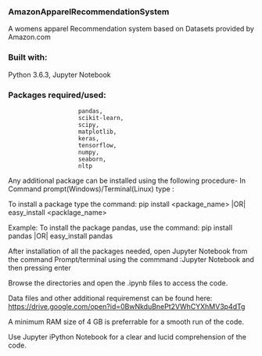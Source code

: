 ### AmazonApparelRecommendationSystem

A womens apparel Recommendation system based on Datasets
provided by Amazon.com

### Built with: 
Python 3.6.3, Jupyter Notebook

### Packages required/used:
                        pandas,
                        scikit-learn,
                        scipy,
                        matplotlib,
                        keras,
                        tensorflow,
                        numpy,
                        seaborn,
                        nltp
  
  
  
Any additional package can be installed using the following procedure-
In Command prompt(Windows)/Terminal(Linux) type : 


To install a package type the command: pip install <package_name> |OR| easy_install <packlage_name>


Example: To install the package pandas, use the command: pip install pandas |OR| easy_install pandas







After installation of all the packages needed, open Jupyter Notebook from the 
command Prompt/terminal using the commmand :Jupyter Notebook 
and then pressing enter



Browse the directories and open the .ipynb files to access the code.


Data files and other additional requiremenst can be found here:
https://drive.google.com/open?id=0BwNkduBnePt2VWhCYXhMV3p4dTg


A minimum RAM size of 4 GB is preferrable for a smooth run of the code.


Use Jupyter iPython Notebook for a clear and lucid comprehension of the code.
                                                
